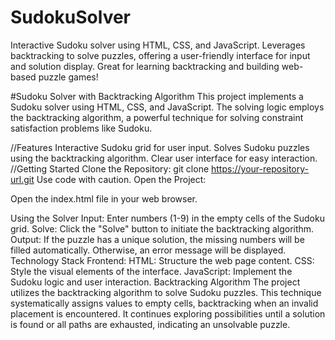 # SudokuSolver
Interactive Sudoku solver using HTML, CSS, and JavaScript. Leverages backtracking to solve puzzles, offering a user-friendly interface for input and solution display. Great for learning backtracking and building web-based puzzle games!

#Sudoku Solver with Backtracking Algorithm
This project implements a Sudoku solver using HTML, CSS, and JavaScript. The solving logic employs the backtracking algorithm, a powerful technique for solving constraint satisfaction problems like Sudoku.

//Features
Interactive Sudoku grid for user input.
Solves Sudoku puzzles using the backtracking algorithm.
Clear user interface for easy interaction.
//Getting Started
Clone the Repository:
git clone https://your-repository-url.git
Use code with caution.
Open the Project:

Open the index.html file in your web browser.

Using the Solver
Input: Enter numbers (1-9) in the empty cells of the Sudoku grid.
Solve: Click the "Solve" button to initiate the backtracking algorithm.
Output: If the puzzle has a unique solution, the missing numbers will be filled automatically. Otherwise, an error message will be displayed.
Technology Stack
Frontend:
HTML: Structure the web page content.
CSS: Style the visual elements of the interface.
JavaScript: Implement the Sudoku logic and user interaction.
Backtracking Algorithm
The project utilizes the backtracking algorithm to solve Sudoku puzzles. This technique systematically assigns values to empty cells, backtracking when an invalid placement is encountered. It continues exploring possibilities until a solution is found or all paths are exhausted, indicating an unsolvable puzzle.
